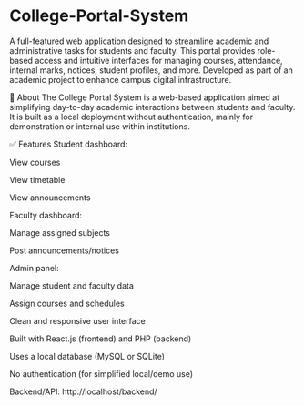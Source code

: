# College-Portal-System
A full-featured web application designed to streamline academic and administrative tasks for students and faculty. This portal provides role-based access and intuitive interfaces for managing courses, attendance, internal marks, notices, student profiles, and more. Developed as part of an academic project to enhance campus digital infrastructure.

🧾 About
The College Portal System is a web-based application aimed at simplifying day-to-day academic interactions between students and faculty. It is built as a local deployment without authentication, mainly for demonstration or internal use within institutions.

✅ Features
Student dashboard:

View courses

View timetable

View announcements

Faculty dashboard:

Manage assigned subjects

Post announcements/notices

Admin panel:

Manage student and faculty data

Assign courses and schedules

Clean and responsive user interface

Built with React.js (frontend) and PHP (backend)

Uses a local database (MySQL or SQLite)

No authentication (for simplified local/demo use)

Backend/API: http://localhost/backend/

